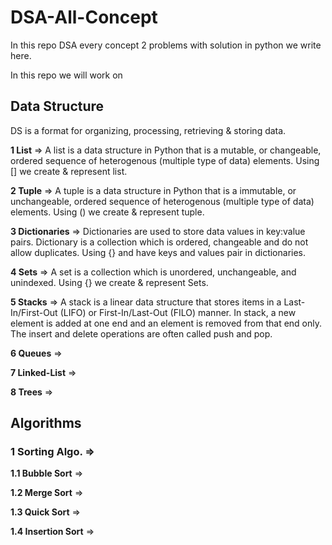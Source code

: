 # DSA-All-Concept
In this repo DSA every concept 2 problems with solution in python we write here.  

In this repo we will work on
## Data Structure 
DS is a format for organizing, processing, retrieving & storing data.

**1 List** => A list is a data structure in Python that is a mutable, or changeable, ordered sequence of   heterogenous (multiple type of data) elements. 
Using [] we create & represent list.

**2 Tuple** => A tuple is a data structure in Python that is a immutable, or unchangeable, ordered sequence of heterogenous (multiple type of data) elements. 
Using () we create & represent tuple.

**3 Dictionaries** => Dictionaries are used to store data values in key:value pairs.
Dictionary is a collection which is ordered, changeable and do not allow duplicates.
Using {} and have keys and values pair in dictionaries.

**4 Sets** => A set is a collection which is unordered, unchangeable, and unindexed.
Using {} we create & represent Sets.

**5 Stacks** => A stack is a linear data structure that stores items in a Last-In/First-Out (LIFO) or First-In/Last-Out (FILO) manner. In stack, a new element is added at one end and an element is removed from that end only. The insert and delete operations are often called push and pop.

**6 Queues** => 

**7 Linked-List** => 

**8 Trees** => 


## Algorithms 

### 1 Sorting Algo. =>

**1.1 Bubble Sort** =>

**1.2 Merge Sort** =>

**1.3 Quick Sort** =>

**1.4 Insertion Sort** =>

